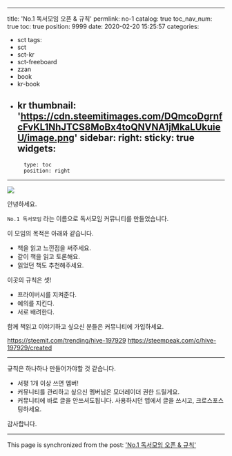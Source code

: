 
---
title: 'No.1 독서모임 오픈 & 규칙'
permlink: no-1
catalog: true
toc_nav_num: true
toc: true
position: 9999
date: 2020-02-20 15:25:57
categories:
- sct
tags:
- sct
- sct-kr
- sct-freeboard
- zzan
- book
- kr-book
- kr
thumbnail: 'https://cdn.steemitimages.com/DQmcoDgrnfcFvKL1NhJTCS8MoBx4toQNVNA1jMkaLUkuieU/image.png'
sidebar:
    right:
        sticky: true
widgets:
    -
        type: toc
        position: right
---


![](https://cdn.steemitimages.com/DQmcoDgrnfcFvKL1NhJTCS8MoBx4toQNVNA1jMkaLUkuieU/image.png)

안녕하세요. 

`No.1 독서모임` 라는 이름으로 독서모임 커뮤니티를 만들었습니다.


이 모임의 목적은 아래와 같습니다.

* 책을 읽고 느낀점을 써주세요.
* 같이 책을 읽고 토론해요.
* 읽었던 책도 추천해주세요.


이곳의 규칙은 셋!

* 프라이버시를 지켜준다.
* 예의를 지킨다.
* 서로 배려한다.


함께 책읽고 이야기하고 싶으신 분들은 
커뮤니티에 가입하세요.

https://steemit.com/trending/hive-197929
https://steempeak.com/c/hive-197929/created

---

규칙은 하나하나 만들어가야할 것 같습니다.

* 서평 1개 이상 쓰면 멤버!
* 커뮤니티를 관리하고 싶으신 멤버님은  모더레이더 권한 드릴게요.
* 커뮤니티에 바로 글을 안쓰셔도됩니다. 
사용하시던 앱에서 글을 쓰시고, 크로스포스팅하세요. 


감사합니다.

- - -

This page is synchronized from the post: ['No.1 독서모임 오픈 & 규칙'](https://steemit.com/@jacobyu/no-1)

